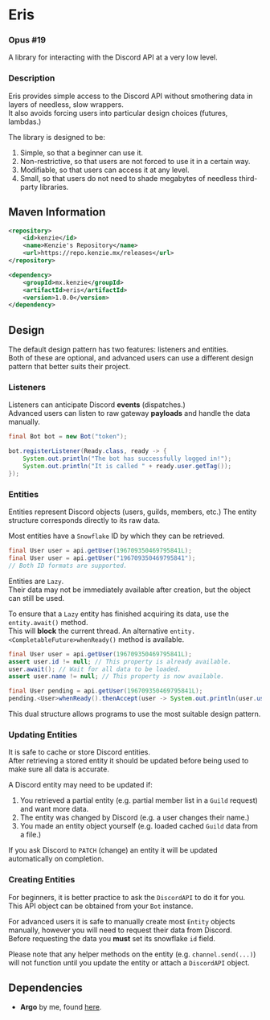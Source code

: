 Eris
=====

### Opus #19

A library for interacting with the Discord API at a very low level.

### Description

Eris provides simple access to the Discord API without smothering data in layers of needless, slow wrappers. \
It also avoids forcing users into particular design choices (futures, lambdas.)

The library is designed to be:
1. Simple, so that a beginner can use it.
2. Non-restrictive, so that users are not forced to use it in a certain way.
3. Modifiable, so that users can access it at any level.
4. Small, so that users do not need to shade megabytes of needless third-party libraries.

## Maven Information
```xml
<repository>
    <id>kenzie</id>
    <name>Kenzie's Repository</name>
    <url>https://repo.kenzie.mx/releases</url>
</repository>
``` 

```xml
<dependency>
    <groupId>mx.kenzie</groupId>
    <artifactId>eris</artifactId>
    <version>1.0.0</version>
</dependency>
```

## Design

The default design pattern has two features: listeners and entities. \
Both of these are optional, and advanced users can use a different design pattern that better suits their project.

### Listeners

Listeners can anticipate Discord **events** (dispatches.) \
Advanced users can listen to raw gateway **payloads** and handle the data manually.

```java 
final Bot bot = new Bot("token");

bot.registerListener(Ready.class, ready -> {
    System.out.println("The bot has successfully logged in!");
    System.out.println("It is called " + ready.user.getTag());
});
```

### Entities

Entities represent Discord objects (users, guilds, members, etc.)
The entity structure corresponds directly to its raw data.

Most entities have a `Snowflake` ID by which they can be retrieved.

```java 
final User user = api.getUser(196709350469795841L);
final User user = api.getUser("196709350469795841");
// Both ID formats are supported.
```

Entities are `Lazy`. \
Their data may not be immediately available after creation, but the object can still be used.

To ensure that a `Lazy` entity has finished acquiring its data, use the `entity.await()` method. \
This will **block** the current thread. An alternative `entity.<CompletableFuture>whenReady()` method is available.

```java 
final User user = api.getUser(196709350469795841L);
assert user.id != null; // This property is already available.
user.await(); // Wait for all data to be loaded.
assert user.name != null; // This property is now available.
```

```java 
final User pending = api.getUser(196709350469795841L);
pending.<User>whenReady().thenAccept(user -> System.out.println(user.username + " is ready!"));
```

This dual structure allows programs to use the most suitable design pattern.

### Updating Entities

It is safe to cache or store Discord entities. \
After retrieving a stored entity it should be updated before being used to make sure all data is accurate.

A Discord entity may need to be updated if:
1. You retrieved a partial entity (e.g. partial member list in a `Guild` request) and want more data.
2. The entity was changed by Discord (e.g. a user changes their name.)
3. You made an entity object yourself (e.g. loaded cached `Guild` data from a file.)

If you ask Discord to `PATCH` (change) an entity it will be updated automatically on completion.

### Creating Entities

For beginners, it is better practice to ask the `DiscordAPI` to do it for you. \
This API object can be obtained from your `Bot` instance.

For advanced users it is safe to manually create most `Entity` objects manually, however you will need to request their data from Discord. \
Before requesting the data you **must** set its snowflake `id` field.

Please note that any helper methods on the entity (e.g. `channel.send(...)`) will not function until you update the entity or attach a `DiscordAPI` object.






## Dependencies

- **Argo** by me, found [here](https://github.com/Moderocky/Argo).
